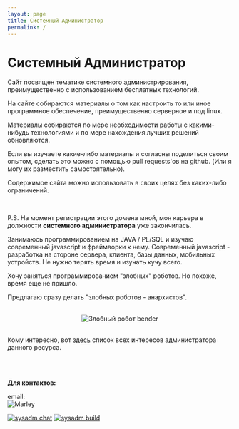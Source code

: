 ```yaml
---
layout: page
title: Системный Администратор
permalink: /
---
```


# Системный Администратор

Сайт посвящен тематике системного администрирования, преимущественно с использованием бесплатных технологий.

На сайте собираются материалы о том как настроить то или иное программное обеспечение, преимущественно серверное и под linux.

Материалы собираются по мере необходимости работы с какими-нибудь технологиями и по мере нахождения лучших решений обновляются.

Если вы изучаете какие-либо материалы и согласны поделиться своим опытом, сделать это можно с помощью pull requests'ов на github. (Или я могу их разместить самостоятельно).

Содержимое сайта можно использовать в своих целях без каких-либо ограничений.


<br/>


P.S. На момент регистрации этого домена мной, моя карьера в должности **системного администратора** уже закончилась.

Занимаюсь программированием на JAVA / PL/SQL и изучаю современный javascript и фреймворки к нему. Современный javascript - разработка на стороне сервера, клиента, базы данных, мобильных устройств. Не нужно терять время и изучать кучу всего.

Хочу заняться программированием "злобных" роботов. Но похоже, время еще не пришло.

Предлагаю сразу делать "злобных роботов - анархистов".

<br/>

<div align="center">
    <img src="//files.sysadm.ru/img/bender.jpg" border="0" alt="Злобный робот bender">
</div>

<br/>

Кому интересно, вот <a href="//marley.org/">здесь</a> список всех интересов администратора данного ресурса.

<br/><br/>


**Для контактов:**

email:  
![Marley](http://img.fotografii.org/a3333333mail.gif "Marley")

<a href="https://gitter.im/sysadm-ru/Lobby" rel="nofollow"><img src="https://badges.gitter.im/sysadm-ru/Lobby.svg" alt="sysadm chat"></a>
<a href="https://travis-ci.org/sysadm-ru/sysadm.ru" rel="nofollow"><img src="https://travis-ci.org/sysadm-ru/sysadm.ru.svg?branch=gh-pages" alt="sysadm build"></a>

